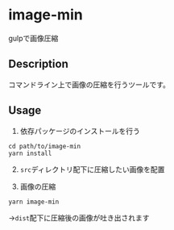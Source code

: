 image-min
====

gulpで画像圧縮

## Description
コマンドライン上で画像の圧縮を行うツールです。

## Usage
1. 依存パッケージのインストールを行う
```
cd path/to/image-min
yarn install
```
2. `src`ディレクトリ配下に圧縮したい画像を配置


3. 画像の圧縮
```
yarn image-min
```

→`dist`配下に圧縮後の画像が吐き出されます


